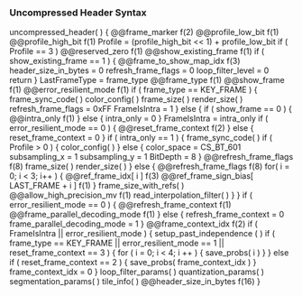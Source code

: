 ### Uncompressed Header Syntax

<div class="syntax">
uncompressed_header( ) {
    @@frame_marker                                                      f(2)
    @@profile_low_bit                                                   f(1)
    @@profile_high_bit                                                  f(1)
    Profile = (profile_high_bit << 1) + profile_low_bit
    if ( Profile == 3 )
        @@reserved_zero                                                 f(1)
    @@show_existing_frame                                               f(1)
    if ( show_existing_frame == 1 ) {
        @@frame_to_show_map_idx                                         f(3)
        header_size_in_bytes = 0
        refresh_frame_flags = 0
        loop_filter_level = 0
        return
    }
    LastFrameType = frame_type
    @@frame_type                                                        f(1)
    @@show_frame                                                        f(1)
    @@error_resilient_mode                                              f(1)
    if ( frame_type == KEY_FRAME ) {
        frame_sync_code( )
        color_config( )
        frame_size( )
        render_size( )
        refresh_frame_flags = 0xFF
        FrameIsIntra = 1
    } else {
        if ( show_frame == 0 ) {
            @@intra_only                                                f(1)
        } else {
            intra_only = 0
        }
        FrameIsIntra = intra_only
        if ( error_resilient_mode == 0 ) {
            @@reset_frame_context                                       f(2)
        } else {
            reset_frame_context = 0
        }
        if ( intra_only == 1 ) {
            frame_sync_code( )
            if ( Profile > 0 ) {
                color_config( )
            } else {
                color_space = CS_BT_601
                subsampling_x = 1
                subsampling_y = 1
                BitDepth = 8
            }
            @@refresh_frame_flags                                       f(8)
            frame_size( )
            render_size( )
        } else {
            @@refresh_frame_flags                                       f(8)
            for( i = 0; i < 3; i++ ) {
                @@ref_frame_idx[ i ]                                    f(3)
                @@ref_frame_sign_bias[ LAST_FRAME + i ]                 f(1)
            }
            frame_size_with_refs( )
            @@allow_high_precision_mv                                   f(1)
            read_interpolation_filter( )
        }
    }
    if ( error_resilient_mode == 0 ) {
        @@refresh_frame_context                                         f(1)
        @@frame_parallel_decoding_mode                                  f(1)
    } else {
        refresh_frame_context = 0
        frame_parallel_decoding_mode = 1
    }
    @@frame_context_idx                                                 f(2)
    if ( FrameIsIntra || error_resilient_mode ) {
        setup_past_independence ( )
        if ( frame_type == KEY_FRAME || error_resilient_mode == 1 || reset_frame_context == 3 ) {
            for ( i = 0; i < 4; i ++ ) {
                save_probs( i )
            }
        } else if ( reset_frame_context == 2 ) {
            save_probs( frame_context_idx )
        }
        frame_context_idx = 0
    }
    loop_filter_params( )
    quantization_params( )
    segmentation_params( )
    tile_info( )
    @@header_size_in_bytes                                              f(16)
}
</div>
